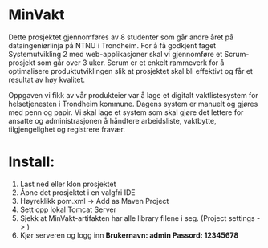 # MinVakt
Dette prosjektet gjennomføres av 8 studenter som går andre året på dataingeniørlinja på NTNU i Trondheim. For å få godkjent faget Systemutvikling 2 med web-applikasjoner skal vi gjennomføre et Scrum-prosjekt som går over 3 uker. Scrum er et enkelt rammeverk for å optimalisere produktutviklingen slik at prosjektet skal bli effektivt og får et resultat av høy kvalitet.

Oppgaven vi fikk av vår produkteier var å lage et digitalt vaktlistesystem for helsetjenesten i Trondheim kommune. Dagens system er manuelt og gjøres med penn og papir. Vi skal lage et system som skal gjøre det lettere for ansatte og administrasjonen å håndtere arbeidsliste, vaktbytte, tilgjengelighet og registrere fravær.

# Install:
1. Last ned eller klon prosjektet
2. Åpne det prosjektet i en valgfri IDE
2. Høyreklikk pom.xml -> Add as Maven Project
3. Sett opp lokal Tomcat Server
4. Sjekk at MinVakt-artifakten har alle library filene i seg. (Project settings -> )
5. Kjør serveren og logg inn
**Brukernavn: admin
Passord: 12345678**

